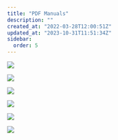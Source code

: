 ```yaml
---
title: "PDF Manuals"
description: ""
created_at: "2022-03-28T12:00:51Z"
updated_at: "2023-10-31T11:51:34Z"
sidebar:
  order: 5
---
```


[ ![](/images//article_5063027289745_image_0.jpg)](/quickstart-guides/wave-for-music.pdf)

[ ![](/images//article_5063027289745_image_1.jpg) ](/quickstart-guides/wave-for-work.pdf)

[ ![](/images//article_5063027289745_image_2.jpg) ](/quickstart-guides/wavefront.pdf)

[ ![](/images//article_5063027289745_image_3.jpg) ](/quickstart-guides/widi-master.pdf)

[ ![](/images//article_5063027289745_image_4.jpg) ](/quickstart-guides/softwave.pdf)

[ ![](/images//article_5063027289745_image_5.jpg) ](/quickstart-guides/cosmos.pdf)
